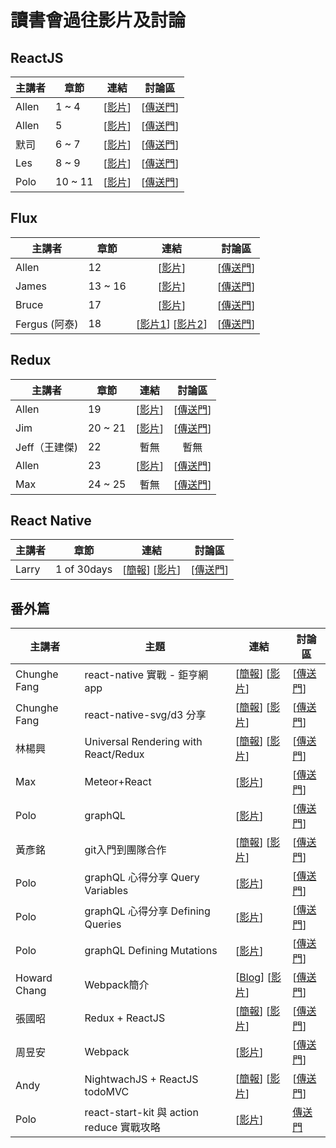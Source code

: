 # 讀書會過往影片及討論

## ReactJS

| 主講者 | 章節 | 連結 | 討論區 |
| ------ | ------ | :------: | :------: |
| Allen | 1 ~ 4 | [[影片](https://www.youtube.com/watch?v=EkjdBs1Fzeo&index=1&list=PLjCvPv97gItIvMkDEot1vYH6NmE6EwO56)] | [[傳送門](https://github.com/onlinereadbook/bookreactjs/issues/4)] |
| Allen | 5 | [[影片](https://www.youtube.com/watch?v=oJ6WZjFrUHc&index=2&list=PLjCvPv97gItIvMkDEot1vYH6NmE6EwO56)] | [[傳送門](https://github.com/onlinereadbook/bookreactjs/issues/5)] |
| 默司 | 6 ~ 7 | [[影片](https://www.facebook.com/mosluce/videos/10210633331609210/)] | [[傳送門](https://github.com/onlinereadbook/bookreactjs/issues/6)] |
| Les | 8 ~ 9 | [[影片](https://www.youtube.com/watch?v=6LbyW6xC8gM&feature=youtu.be)] | [[傳送門](https://github.com/onlinereadbook/bookreactjs/issues/7)] |
| Polo | 10 ~ 11 | [[影片](https://www.youtube.com/watch?v=1z7o9mHLrK0&feature=youtu.be)] | [[傳送門](https://github.com/onlinereadbook/bookreactjs/issues/8)] |

## Flux

| 主講者 | 章節 | 連結 | 討論區 |
| ------ | ------ | :------: | :-----: |
| Allen | 12 | [[影片](https://www.youtube.com/watch?v=2cfMA0uDOYE&index=3&list=PLjCvPv97gItIvMkDEot1vYH6NmE6EwO56)] | [[傳送門](https://github.com/onlinereadbook/bookreactjs/issues/9)] |
| James | 13 ~ 16 | [[影片](https://youtu.be/RgB_2R8j3L8)] | [[傳送門](https://github.com/onlinereadbook/bookreactjs/issues/10)] |
| Bruce | 17 | [[影片](https://youtu.be/hxtU9-3ZaSU)] | [[傳送門](https://github.com/onlinereadbook/bookreactjs/issues/11)] |
| Fergus (阿泰) | 18 | [[影片1](https://www.youtube.com/watch?v=cv57Pbry_Ec)] [[影片2](https://www.youtube.com/watch?v=qdUlfiDbCcI&feature=youtu.be)] | [[傳送門](https://github.com/onlinereadbook/bookreactjs/issues/12)] |

## Redux

| 主講者 | 章節 | 連結 | 討論區 |
| ------ | ------ | :------: | :-----: |
| Allen | 19 | [[影片](https://youtu.be/upq6WEAAE3Y)] | [[傳送門](https://github.com/onlinereadbook/bookreactjs/issues/13)] |
| Jim | 20 ~ 21 | [[影片](https://www.facebook.com/jim20515/videos/10210631281448748/)] | [[傳送門](https://github.com/onlinereadbook/bookreactjs/issues/14)] |
| Jeff（王建傑) | 22 | 暫無 | 暫無 |
| Allen | 23 | [[影片](https://www.youtube.com/watch?v=CHGis9H7SDA&feature=youtu.be)] | [[傳送門](https://github.com/onlinereadbook/bookreactjs/issues/29)] |
| Max | 24 ~ 25 | 暫無 | [[傳送門](https://github.com/onlinereadbook/bookreactjs/issues/27)] |

## React Native

| 主講者 | 章節 | 連結 | 討論區 |
| ------ | ------ | :------: | :-----: |
| Larry | 1 of 30days | [[簡報](https://hackmd.io/p/ByV3Mjn2#/)] [[影片](https://www.youtube.com/watch?v=b5CmTo5JufU&feature=youtu.be)] | [[傳送門](https://github.com/onlinereadbook/bookreactjs/issues/15)] |

## 番外篇

| 主講者 | 主題 | 連結 | 討論區 |
| ------ | ------ | ------ | ----- |
| Chunghe Fang | react-native 實戰 - 鉅亨網 app | [[簡報](https://docs.google.com/presentation/d/1F27AKUZMgoaenTz0xqRCaDp2rbWgjRRzMtAU8Ubm9t8/edit#slide=id.p)] [[影片](https://youtu.be/NEmQAC9IMLk)] | [[傳送門](https://github.com/onlinereadbook/bookreactjs/issues/3)] |
| Chunghe Fang | react-native-svg/d3 分享 | [[簡報](https://github.com/chunghe/React-Native-Stock-Chart)] [[影片](https://youtu.be/qeB0pEIajbU)] | [[傳送門](https://github.com/onlinereadbook/bookreactjs/issues/16)] |
| 林楊興 | Universal Rendering with React/Redux | [[簡報](http://bit.ly/2bwm6Jd)] [[影片](https://youtu.be/xoMGdasN6cw)] | [[傳送門](https://github.com/onlinereadbook/bookreactjs/issues/17)] |
| Max | Meteor+React | [[影片](https://www.youtube.com/watch?v=HNEZ677A7eM)] | [[傳送門](https://github.com/onlinereadbook/bookreactjs/issues/18)] |
| Polo | graphQL | [[影片](https://www.youtube.com/watch?v=oi2hfP5WmV8&feature=youtu.be)] | [[傳送門](https://github.com/onlinereadbook/bookreactjs/issues/19)] |
| 黃彥銘 | git入門到團隊合作 | [[簡報](https://www.slideshare.net/secret/retavuvmp0Vbun)] [[影片](https://www.youtube.com/watch?v=DqYJwg6dvJo&feature=youtu.be)] | [[傳送門](https://github.com/onlinereadbook/bookreactjs/issues/20)] |
| Polo | graphQL 心得分享 Query Variables | [[影片](https://www.youtube.com/watch?v=Dt__SbPj5tw&feature=youtu.be)] | [[傳送門](https://github.com/onlinereadbook/bookreactjs/issues/21)] |
| Polo | graphQL 心得分享 Defining Queries | [[影片](https://www.youtube.com/watch?v=PcO10aBvnA0&feature=youtu.be)] | [[傳送門](https://github.com/onlinereadbook/bookreactjs/issues/22)] |
| Polo | graphQL Defining Mutations | [[影片](https://www.youtube.com/watch?v=ss1vTRAoj-g&feature=youtu.be)] | [[傳送門](https://github.com/onlinereadbook/bookreactjs/issues/23)] |
| Howard Chang | Webpack簡介 |  [[Blog](https://rhadow.github.io/2015/04/02/webpack-workflow/)] [[影片](https://www.youtube.com/watch?v=JRIPGi7QUmk)] | [[傳送門](https://github.com/onlinereadbook/bookreactjs/issues/24)] |
| 張國昭 | Redux + ReactJS | [[簡報](http://www.slideshare.net/ssusercab70d/reduxreact-js)] [[影片](https://www.youtube.com/watch?v=FAdOex9v6Yw)] | [[傳送門](https://github.com/onlinereadbook/bookreactjs/issues/1)] |
| 周昱安 | Webpack | [[影片](https://www.youtube.com/watch?v=KEtmaPM_CJI)] | [[傳送門](https://github.com/onlinereadbook/bookreactjs/issues/25)] |
| Andy | NightwachJS + ReactJS todoMVC | [[簡報](https://hackmd.io/p/S1XNx8TT)] [[影片](https://www.facebook.com/bbandydd/videos/o.1115696048514831/1323201874357557/?type=2&theater&notif_t=video_processed&notif_id=1475507491997752)] | [[傳送門](https://github.com/onlinereadbook/bookreactjs/issues/26)] |
| Polo | react-start-kit 與 action reduce 實戰攻略 | [[影片](https://www.youtube.com/watch?v=y6hOTP9_Mog&feature=youtu.be)] | [傳送門](https://github.com/onlinereadbook/bookreactjs/issues/28) |
